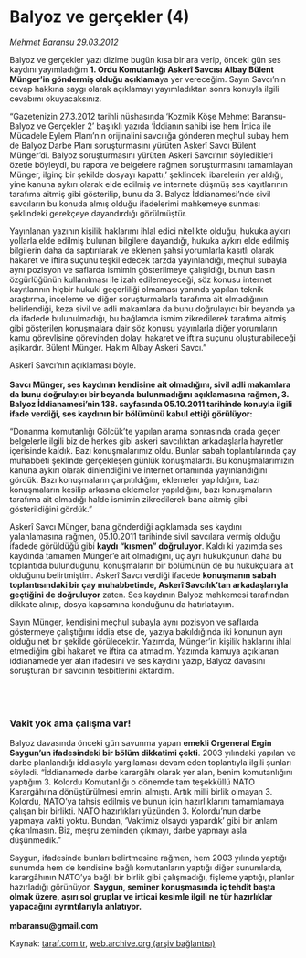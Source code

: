# Balyoz ve gerçekler (4)

*Mehmet Baransu 29.03.2012*

<div class="yazi"><p>Balyoz ve gerçekler yazı dizime bugün kısa bir ara verip, önceki gün ses kaydını yayımladığım <b>1. Ordu Komutanlığı Askerî Savcısı Albay Bülent Münger’in göndermiş olduğu açıklama</b>ya yer vereceğim. Sayın Savcı’nın cevap hakkına saygı olarak açıklamayı yayımladıktan sonra konuyla ilgili cevabımı okuyacaksınız. </p>
<p>“Gazetenizin 27.3.2012 tarihli nüshasında ‘Kozmik Köşe Mehmet Baransu- Balyoz ve Gerçekler 2’ başlıklı yazıda ‘İddianın sahibi ise hem İrtica ile Mücadele Eylem Planı’nın orijinalini savcılığa gönderen meçhul subay hem de Balyoz Darbe Planı soruşturmasını yürüten Askerî Savcı Bülent Münger’di. Balyoz soruşturmasını yürüten Askeri Savcı’nın söyledikleri özetle böyleydi, bu rapora ve belgelere rağmen soruşturmasını tamamlayan Münger, ilginç bir şekilde dosyayı kapattı,’ şeklindeki ibarelerin yer aldığı, yine kanuna aykırı olarak elde edilmiş ve internete düşmüş ses kayıtlarının tarafıma aitmiş gibi gösterilip, bunu da 3. Balyoz İddianamesi’nde sivil savcıların bu konuda almış olduğu ifadelerimi mahkemeye sunması şeklindeki gerekçeye dayandırdığı görülmüştür. </p>
<p>Yayınlanan yazının kişilik haklarımı ihlal edici nitelikte olduğu, hukuka aykırı yollarla elde edilmiş bulunan bilgilere dayandığı, hukuka aykırı elde edilmiş bilgilerin daha da saptırılarak ve eklenen şahsi yorumlarla kasıtlı olarak hakaret ve iftira suçunu teşkil edecek tarzda yayınlandığı, meçhul subayla aynı pozisyon ve saflarda ismimin gösterilmeye çalışıldığı, bunun basın özgürlüğünün kullanılması ile izah edilemeyeceği, söz konusu internet kayıtlarının hiçbir hukuki geçerliliği olmaması yanında yapılan teknik araştırma, inceleme ve diğer soruşturmalarla tarafıma ait olmadığının belirlendiği, keza sivil ve adli makamlara da bunu doğrulayıcı bir beyanda ya da ifadede bulunulmadığı, bu bağlamda ismim zikredilerek tarafıma aitmiş gibi gösterilen konuşmalara dair söz konusu yayınlarla diğer yorumların kamu görevlisine görevinden dolayı hakaret ve iftira suçunu oluşturabileceği aşikardır. Bülent Münger. Hakim Albay Askeri Savcı.”</p>
<p>Askerî Savcı’nın açıklaması böyle.<br/><br/><b>Savcı Münger, ses kaydının kendisine ait olmadığını, sivil adli makamlara da bunu doğrulayıcı bir beyanda bulunmadığını açıklamasına rağmen, 3. Balyoz İddianamesi’nin 138. sayfasında 05.10.2011 tarihinde konuyla ilgili ifade verdiği, ses kaydının bir bölümünü kabul ettiği görülüyor:</b><b> </b></p>
<p>“Donanma komutanlığı Gölcük’te yapılan arama sonrasında orada geçen belgelerle ilgili biz de herkes gibi askeri savcılıktan arkadaşlarla hayretler içerisinde kaldık. Bazı konuşmalarımız oldu. Bunlar sabah toplantılarında çay muhabbeti şeklinde gerçekleşen günlük konuşmalardı. Bu konuşmalarımızın kanuna aykırı olarak dinlendiğini ve internet ortamında yayınlandığını gördük. Bazı konuşmaların çarpıtıldığını, eklemeler yapıldığını, bazı konuşmaların kesilip arkasına eklemeler yapıldığını, bazı konuşmaların tarafıma ait olmadığı halde ismimin zikredilerek bana aitmiş gibi gösterildiğini gördük.”</p>
<p>Askerî Savcı Münger, bana gönderdiği açıklamada ses kaydını yalanlamasına rağmen, 05.10.2011 tarihinde sivil savcılara vermiş olduğu ifadede görüldüğü gibi <b>kaydı “kısmen” doğruluyor</b>. Kaldı ki yazımda ses kaydında tamamen Münger’e ait olmadığını, üç ayrı hukukçunun daha bu toplantıda bulunduğunu, konuşmaların bir bölümünün de bu hukukçulara ait olduğunu belirtmiştim. Askerî Savcı verdiği ifadede <b>konuşmanın sabah toplantısındaki bir çay muhabbetinde, Askerî Savcılık’tan arkadaşlarıyla geçtiğini de doğruluyor</b> zaten. Ses kaydının Balyoz mahkemesi tarafından dikkate alınıp, dosya kapsamına konduğunu da hatırlatayım. </p>
<p>Sayın Münger, kendisini meçhul subayla aynı pozisyon ve saflarda göstermeye çalıştığımı iddia etse de, yazıya bakıldığında iki konunun ayrı olduğu net bir şekilde görülecektir. Yazımda, Münger’in kişilik haklarını ihlal etmediğim gibi hakaret ve iftira da atmadım. Yazımda kamuya açıklanan iddianamede yer alan ifadesini ve ses kaydını yazıp, Balyoz davasını soruşturan bir savcının tesbitlerini aktardım. </p>
<p><b> </b></p>
<h3><br/>Vakit yok ama çalışma var!</h3>
<p>Balyoz davasında önceki gün savunma yapan <b>emekli Orgeneral Ergin Saygun’un ifadesindeki bir bölüm dikkatimi çekti</b>. 2003 yılındaki yapılan ve darbe planlandığı iddiasıyla yargılaması devam eden toplantıyla ilgili şunları söyledi. “İddianamede darbe karargâhı olarak yer alan, benim komutanlığını yaptığım 3. Kolordu Komutanlığı o dönemde tam teşekküllü NATO Karargâhı’na dönüştürülmesi emrini almıştı. Artık milli birlik olmayan 3. Kolordu, NATO’ya tahsis edilmiş ve bunun için hazırlıklarını tamamlamaya çalışan bir birlikti. NATO hazırlıkları yüzünden 3. Kolordu’nun darbe yapmaya vakti yoktu. Bundan, ‘Vaktimiz olsaydı yapardık’ gibi bir anlam çıkarılmasın. Biz, meşru zeminden çıkmayı, darbe yapmayı asla düşünmedik.”</p>
<p>Saygun, ifadesinde bunları belirtmesine rağmen, hem 2003 yılında yaptığı sunumda hem de kendisine bağlı komutanların yaptığı diğer sunumlarda, karargâhının NATO’ya bağlı bir birlik gibi çalışmadığı, fişleme yaptığı, planlar hazırladığı görünüyor. <b>Saygun, seminer konuşmasında iç tehdit başta olmak üzere, aşırı sol gruplar ve irticai kesimle ilgili ne tür hazırlıklar yapacağını ayrıntılarıyla anlatıyor.<br/><br/></b><b>mbaransu@gmail.com</b></p>
</div>

Kaynak: [taraf.com.tr](http://www.taraf.com.tr/mehmet-baransu/makale-balyoz-ve-gercekler-4.htm), [web.archive.org (arşiv bağlantısı)](http://web.archive.org/web/20131107014739/http://www.taraf.com.tr/mehmet-baransu/makale-balyoz-ve-gercekler-4.htm)
